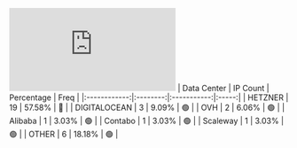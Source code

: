 ![Diagramm](https://github.com/obajay/StateSync-snapshots/blob/main/Projects/Althea/1/README.md)
| Data Center | IP Count | Percentage | Freq |
|:------------:|:--------:|:-----------:|:-----:|
| HETZNER | 19 | 57.58% | 🔴 |
| DIGITALOCEAN | 3 | 9.09% | 🟢 |
| OVH | 2 | 6.06% | 🟢 |
| Alibaba | 1 | 3.03% | 🟢 |
| Contabo | 1 | 3.03% | 🟢 |
| Scaleway | 1 | 3.03% | 🟢 |
| OTHER | 6 | 18.18% | 🟢 |